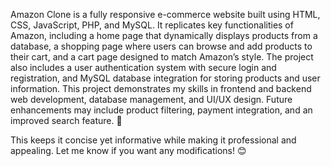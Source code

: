 Amazon Clone is a fully responsive e-commerce website built using HTML, CSS, JavaScript, PHP, and MySQL. It replicates key functionalities of Amazon, including a home page that dynamically displays products from a database, a shopping page where users can browse and add products to their cart, and a cart page designed to match Amazon’s style. The project also includes a user authentication system with secure login and registration, and MySQL database integration for storing products and user information. This project demonstrates my skills in frontend and backend web development, database management, and UI/UX design. Future enhancements may include product filtering, payment integration, and an improved search feature. 🚀

This keeps it concise yet informative while making it professional and appealing. Let me know if you want any modifications! 😊
